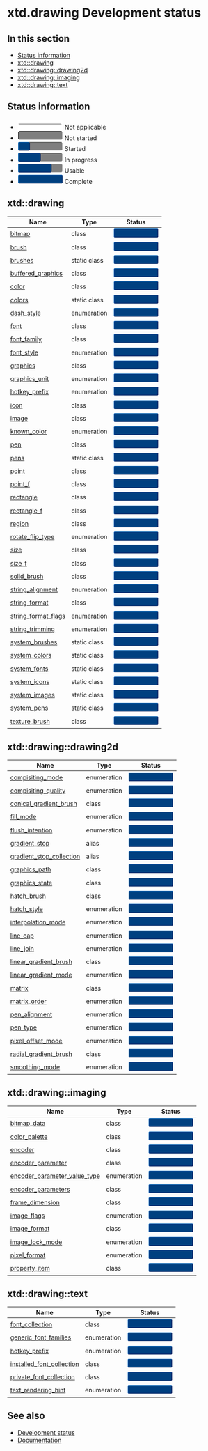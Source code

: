# xtd.drawing Development status

## In this section

* [Status information](#status-information)
* [xtd::drawing](#xtddrawing)
* [xtd::drawing::drawing2d](#xtddrawingdrawing2d)
* [xtd::drawing::imaging](#xtddrawingimaging)
* [xtd::drawing::text](#xtddrawingtext)

## Status information

* ![progress](/pictures/progress_ina.png) Not applicable
* ![progress](/pictures/progress0.png) Not started
* ![progress](/pictures/progress25.png) Started
* ![progress](/pictures/progress50.png) In progress
* ![progress](/pictures/progress75.png) Usable
* ![progress](/pictures/progress100.png) Complete

## xtd::drawing

| Name                                                                                                                            | Type         | Status                                 |
| ------------------------------------------------------------------------------------------------------------------------------- | ------------ | -------------------------------------- |
| [bitmap](https://github.com/gammasoft71/xtd/tree/master/src/xtd.drawing/include/xtd/drawing/bitmap.h)                           | class        | ![progress](/pictures/progress100.png) |
| [brush](https://github.com/gammasoft71/xtd/tree/master/src/xtd.drawing/include/xtd/drawing/brush.h)                             | class        | ![progress](/pictures/progress100.png) |
| [brushes](https://github.com/gammasoft71/xtd/tree/master/src/xtd.drawing/include/xtd/drawing/brushes.h)                         | static class | ![progress](/pictures/progress100.png) |
| [buffered_graphics](https://github.com/gammasoft71/xtd/tree/master/src/xtd.drawing/include/xtd/drawing/buffered_graphics.h)     | class        | ![progress](/pictures/progress100.png) |
| [color](https://github.com/gammasoft71/xtd/tree/master/src/xtd.drawing/include/xtd/drawing/color.h)                             | class        | ![progress](/pictures/progress100.png) |
| [colors](https://github.com/gammasoft71/xtd/tree/master/src/xtd.drawing/include/xtd/drawing/colors.h)                           | static class | ![progress](/pictures/progress100.png) |
| [dash_style](https://github.com/gammasoft71/xtd/tree/master/src/xtd.drawing/include/xtd/drawing/dash_style.h)                   | enumeration  | ![progress](/pictures/progress100.png) |
| [font](https://github.com/gammasoft71/xtd/tree/master/src/xtd.drawing/include/xtd/drawing/font.h)                               | class        | ![progress](/pictures/progress100.png) |
| [font_family](https://github.com/gammasoft71/xtd/tree/master/src/xtd.drawing/include/xtd/drawing/font_family.h)                 | class        | ![progress](/pictures/progress100.png) |
| [font_style](https://github.com/gammasoft71/xtd/tree/master/src/xtd.drawing/include/xtd/drawing/font_style.h)                   | enumeration  | ![progress](/pictures/progress100.png) |
| [graphics](https://github.com/gammasoft71/xtd/tree/master/src/xtd.drawing/include/xtd/drawing/graphics.h)                       | class        | ![progress](/pictures/progress100.png) |
| [graphics_unit](https://github.com/gammasoft71/xtd/tree/master/src/xtd.drawing/include/xtd/drawing/graphics_unit.h)             | enumeration  | ![progress](/pictures/progress100.png) |
| [hotkey_prefix](https://github.com/gammasoft71/xtd/tree/master/src/xtd.drawing/include/xtd/drawing/hotkey_prefix.h)             | enumeration  | ![progress](/pictures/progress100.png) |
| [icon](https://github.com/gammasoft71/xtd/tree/master/src/xtd.drawing/include/xtd/drawing/icon.h)                               | class        | ![progress](/pictures/progress100.png) |
| [image](https://github.com/gammasoft71/xtd/tree/master/src/xtd.drawing/include/xtd/drawing/image.h)                             | class        | ![progress](/pictures/progress100.png) |
| [known_color](https://github.com/gammasoft71/xtd/tree/master/src/xtd.drawing/include/xtd/drawing/known_color.h)                 | enumeration  | ![progress](/pictures/progress100.png) |
| [pen](https://github.com/gammasoft71/xtd/tree/master/src/xtd.drawing/include/xtd/drawing/pen.h)                                 | class        | ![progress](/pictures/progress100.png) |
| [pens](https://github.com/gammasoft71/xtd/tree/master/src/xtd.drawing/include/xtd/drawing/pens.h)                               | static class | ![progress](/pictures/progress100.png) |
| [point](https://github.com/gammasoft71/xtd/tree/master/src/xtd.drawing/include/xtd/drawing/point.h)                             | class        | ![progress](/pictures/progress100.png) |
| [point_f](https://github.com/gammasoft71/xtd/tree/master/src/xtd.drawing/include/xtd/drawing/point_f.h)                         | class        | ![progress](/pictures/progress100.png) |
| [rectangle](https://github.com/gammasoft71/xtd/tree/master/src/xtd.drawing/include/xtd/drawing/rectangle.h)                     | class        | ![progress](/pictures/progress100.png) |
| [rectangle_f](https://github.com/gammasoft71/xtd/tree/master/src/xtd.drawing/include/xtd/drawing/rectangle_f.h)                 | class        | ![progress](/pictures/progress100.png) |
| [region](https://github.com/gammasoft71/xtd/tree/master/src/xtd.drawing/include/xtd/drawing/region.h)                           | class        | ![progress](/pictures/progress100.png) |
| [rotate_flip_type](https://github.com/gammasoft71/xtd/tree/master/src/xtd.drawing/include/xtd/drawing/rotate_flip_type.h)       | enumeration  | ![progress](/pictures/progress100.png) |
| [size](https://github.com/gammasoft71/xtd/tree/master/src/xtd.drawing/include/xtd/drawing/size.h)                               | class        | ![progress](/pictures/progress100.png) |
| [size_f](https://github.com/gammasoft71/xtd/tree/master/src/xtd.drawing/include/xtd/drawing/size_f.h)                           | class        | ![progress](/pictures/progress100.png) |
| [solid_brush](https://github.com/gammasoft71/xtd/tree/master/src/xtd.drawing/include/xtd/drawing/solid_brush.h)                 | class        | ![progress](/pictures/progress100.png) |
| [string_alignment](https://github.com/gammasoft71/xtd/tree/master/src/xtd.drawing/include/xtd/drawing/string_alignment.h)       | enumeration  | ![progress](/pictures/progress100.png) |
| [string_format](https://github.com/gammasoft71/xtd/tree/master/src/xtd.drawing/include/xtd/drawing/string_format.h)             | class        | ![progress](/pictures/progress100.png) |
| [string_format_flags](https://github.com/gammasoft71/xtd/tree/master/src/xtd.drawing/include/xtd/drawing/string_format_flags.h) | enumeration  | ![progress](/pictures/progress100.png) |
| [string_trimming](https://github.com/gammasoft71/xtd/tree/master/src/xtd.drawing/include/xtd/drawing/string_trimming.h)         | enumeration  | ![progress](/pictures/progress100.png) |
| [system_brushes](https://github.com/gammasoft71/xtd/tree/master/src/xtd.drawing/include/xtd/drawing/system_brushes.h)           | static class | ![progress](/pictures/progress100.png) |
| [system_colors](https://github.com/gammasoft71/xtd/tree/master/src/xtd.drawing/include/xtd/drawing/system_colors.h)             | static class | ![progress](/pictures/progress100.png) |
| [system_fonts](https://github.com/gammasoft71/xtd/tree/master/src/xtd.drawing/include/xtd/drawing/system_fonts.h)               | static class | ![progress](/pictures/progress100.png) |
| [system_icons](https://github.com/gammasoft71/xtd/tree/master/src/xtd.drawing/include/xtd/drawing/system_icons.h)               | static class | ![progress](/pictures/progress100.png) |
| [system_images](https://github.com/gammasoft71/xtd/tree/master/src/xtd.drawing/include/xtd/drawing/system_images.h)             | static class | ![progress](/pictures/progress100.png) |
| [system_pens](https://github.com/gammasoft71/xtd/tree/master/src/xtd.drawing/include/xtd/drawing/system_pens.h)                 | static class | ![progress](/pictures/progress100.png) |
| [texture_brush](https://github.com/gammasoft71/xtd/tree/master/src/xtd.drawing/include/xtd/drawing/texture_brush.h)             | class        | ![progress](/pictures/progress100.png) |

## xtd::drawing::drawing2d

| Name                                                                                                                                                | Type         | Status                                 |
| --------------------------------------------------------------------------------------------------------------------------------------------------- | ------------ | -------------------------------------- |
| [compisiting_mode](https://github.com/gammasoft71/xtd/tree/master/src/xtd.drawing/include/xtd/drawing/drawing2d/compisiting_mode.h)                 | enumeration  | ![progress](/pictures/progress100.png) |
| [compisiting_quality](https://github.com/gammasoft71/xtd/tree/master/src/xtd.drawing/include/xtd/drawing/drawing2d/compisiting_quality.h)           | enumeration  | ![progress](/pictures/progress100.png) |
| [conical_gradient_brush](https://github.com/gammasoft71/xtd/tree/master/src/xtd.drawing/include/xtd/drawing/drawing2d/conical_gradient_brush.h)     | class        | ![progress](/pictures/progress100.png) |
| [fill_mode](https://github.com/gammasoft71/xtd/tree/master/src/xtd.drawing/include/xtd/drawing/drawing2d/fill_mode.h)                               | enumeration  | ![progress](/pictures/progress100.png) |
| [flush_intention](https://github.com/gammasoft71/xtd/tree/master/src/xtd.drawing/include/xtd/drawing/drawing2d/flush_intention.h)                   | enumeration  | ![progress](/pictures/progress100.png) |
| [gradient_stop](https://github.com/gammasoft71/xtd/tree/master/src/xtd.drawing/include/xtd/drawing/drawing2d/gradient_stop.h)                       | alias        | ![progress](/pictures/progress100.png) |
| [gradient_stop_collection](https://github.com/gammasoft71/xtd/tree/master/src/xtd.drawing/include/xtd/drawing/drawing2d/gradient_stop_collection.h) | alias        | ![progress](/pictures/progress100.png) |
| [graphics_path](https://github.com/gammasoft71/xtd/tree/master/src/xtd.drawing/include/xtd/drawing/drawing2d/graphics_path.h)                       | class        | ![progress](/pictures/progress100.png) |
| [graphics_state](https://github.com/gammasoft71/xtd/tree/master/src/xtd.drawing/include/xtd/drawing/drawing2d/graphics_state.h)                     | class        | ![progress](/pictures/progress100.png) |
| [hatch_brush](https://github.com/gammasoft71/xtd/tree/master/src/xtd.drawing/include/xtd/drawing/drawing2d/hatch_brush.h)                           | class        | ![progress](/pictures/progress100.png) |
| [hatch_style](https://github.com/gammasoft71/xtd/tree/master/src/xtd.drawing/include/xtd/drawing/drawing2d/hatch_style.h)                           | enumeration  | ![progress](/pictures/progress100.png) |
| [interpolation_mode](https://github.com/gammasoft71/xtd/tree/master/src/xtd.drawing/include/xtd/drawing/drawing2d/interpolation_mode.h)             | enumeration  | ![progress](/pictures/progress100.png) |
| [line_cap](https://github.com/gammasoft71/xtd/tree/master/src/xtd.drawing/include/xtd/drawing/drawing2d/line_cap.h)                                 | enumeration  | ![progress](/pictures/progress100.png) |
| [line_join](https://github.com/gammasoft71/xtd/tree/master/src/xtd.drawing/include/xtd/drawing/drawing2d/line_join.h)                               | enumeration  | ![progress](/pictures/progress100.png) |
| [linear_gradient_brush](https://github.com/gammasoft71/xtd/tree/master/src/xtd.drawing/include/xtd/drawing/drawing2d/linear_gradient_brush.h)       | class        | ![progress](/pictures/progress100.png) |
| [linear_gradient_mode](https://github.com/gammasoft71/xtd/tree/master/src/xtd.drawing/include/xtd/drawing/drawing2d/linear_gradient_mode.h)         | enumeration  | ![progress](/pictures/progress100.png) |
| [matrix](https://github.com/gammasoft71/xtd/tree/master/src/xtd.drawing/include/xtd/drawing/drawing2d/matrix.h)                                     | class        | ![progress](/pictures/progress100.png) |
| [matrix_order](https://github.com/gammasoft71/xtd/tree/master/src/xtd.drawing/include/xtd/drawing/drawing2d/matrix_order.h)                         | enumeration  | ![progress](/pictures/progress100.png) |
| [pen_alignment](https://github.com/gammasoft71/xtd/tree/master/src/xtd.drawing/include/xtd/drawing/drawing2d/pen_alignment.h)                       | enumeration  | ![progress](/pictures/progress100.png) |
| [pen_type](https://github.com/gammasoft71/xtd/tree/master/src/xtd.drawing/include/xtd/drawing/drawing2d/pen_type.h)                                 | enumeration  | ![progress](/pictures/progress100.png) |
| [pixel_offset_mode](https://github.com/gammasoft71/xtd/tree/master/src/xtd.drawing/include/xtd/drawing/drawing2d/pixel_offset_mode.h)               | enumeration  | ![progress](/pictures/progress100.png) |
| [radial_gradient_brush](https://github.com/gammasoft71/xtd/tree/master/src/xtd.drawing/include/xtd/drawing/drawing2d/radial_gradient_brush.h)       | class        | ![progress](/pictures/progress100.png) |
| [smoothing_mode](https://github.com/gammasoft71/xtd/tree/master/src/xtd.drawing/include/xtd/drawing/drawing2d/smoothing_mode.h)                     | enumeration  | ![progress](/pictures/progress100.png) |

## xtd::drawing::imaging

| Name                                                                                                                                                      | Type         | Status                                 |
| --------------------------------------------------------------------------------------------------------------------------------------------------------- | ------------ | -------------------------------------- |
| [bitmap_data](https://github.com/gammasoft71/xtd/tree/master/src/xtd.drawing/include/xtd/drawing/imaging/bitmap_data.h)                                   | class        | ![progress](/pictures/progress100.png) |
| [color_palette](https://github.com/gammasoft71/xtd/tree/master/src/xtd.drawing/include/xtd/drawing/imaging/color_palette.h)                               | class        | ![progress](/pictures/progress100.png) |
| [encoder](https://github.com/gammasoft71/xtd/tree/master/src/xtd.drawing/include/xtd/drawing/imaging/encoder.h)                                           | class        | ![progress](/pictures/progress100.png) |
| [encoder_parameter](https://github.com/gammasoft71/xtd/tree/master/src/xtd.drawing/include/xtd/drawing/imaging/encoder_parameter.h)                       | class        | ![progress](/pictures/progress100.png) |
| [encoder_parameter_value_type](https://github.com/gammasoft71/xtd/tree/master/src/xtd.drawing/include/xtd/drawing/imaging/encoder_parameter_value_type.h) | enumeration  | ![progress](/pictures/progress100.png) |
| [encoder_parameters](https://github.com/gammasoft71/xtd/tree/master/src/xtd.drawing/include/xtd/drawing/imaging/encoder_parameters.h)                     | class        | ![progress](/pictures/progress100.png) |
| [frame_dimension](https://github.com/gammasoft71/xtd/tree/master/src/xtd.drawing/include/xtd/drawing/imaging/frame_dimension.h)                           | class        | ![progress](/pictures/progress100.png) |
| [image_flags](https://github.com/gammasoft71/xtd/tree/master/src/xtd.drawing/include/xtd/drawing/imaging/image_flags.h)                                   | enumeration  | ![progress](/pictures/progress100.png) |
| [image_format](https://github.com/gammasoft71/xtd/tree/master/src/xtd.drawing/include/xtd/drawing/imaging/image_format.h)                                 | class        | ![progress](/pictures/progress100.png) |
| [image_lock_mode](https://github.com/gammasoft71/xtd/tree/master/src/xtd.drawing/include/xtd/drawing/imaging/image_lock_mode.h)                           | enumeration  | ![progress](/pictures/progress100.png) |
| [pixel_format](https://github.com/gammasoft71/xtd/tree/master/src/xtd.drawing/include/xtd/drawing/imaging/pixel_format.h)                                 | enumeration  | ![progress](/pictures/progress100.png) |
| [property_item](https://github.com/gammasoft71/xtd/tree/master/src/xtd.drawing/include/xtd/drawing/imaging/property_item.h)                               | class        | ![progress](/pictures/progress100.png) |

## xtd::drawing::text

| Name                                                                                                                                             | Type         | Status                                 |
| ------------------------------------------------------------------------------------------------------------------------------------------------ | ------------ | -------------------------------------- |
| [font_collection](https://github.com/gammasoft71/xtd/tree/master/src/xtd.drawing/include/xtd/drawing/text/font_collection.h)                     | class        | ![progress](/pictures/progress100.png) |
| [generic_font_families](https://github.com/gammasoft71/xtd/tree/master/src/xtd.drawing/include/xtd/drawing/text/generic_font_families.h)         | enumeration  | ![progress](/pictures/progress100.png) |
| [hotkey_prefix](https://github.com/gammasoft71/xtd/tree/master/src/xtd.drawing/include/xtd/drawing/text/hotkey_prefix.h)                         | enumeration  | ![progress](/pictures/progress100.png) |
| [installed_font_collection](https://github.com/gammasoft71/xtd/tree/master/src/xtd.drawing/include/xtd/drawing/text/installed_font_collection.h) | class        | ![progress](/pictures/progress100.png) |
| [private_font_collection](https://github.com/gammasoft71/xtd/tree/master/src/xtd.drawing/include/xtd/drawing/text/private_font_collection.h)     | class        | ![progress](/pictures/progress100.png) |
| [text_rendering_hint](https://github.com/gammasoft71/xtd/tree/master/src/xtd.drawing/include/xtd/drawing/text/text_rendering_hint.h)             | enumeration  | ![progress](/pictures/progress100.png) |

## See also

* [Development status](/docs/documentation/Development%20status)
* [Documentation](/docs/documentation)
